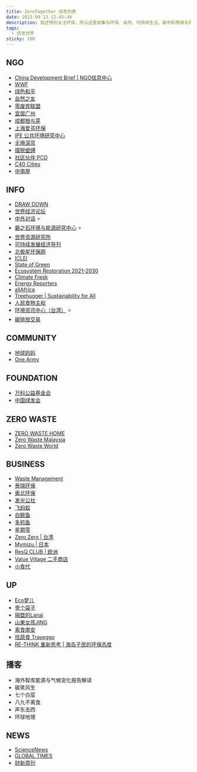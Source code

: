 ```yaml
---
title: ZeroTogether 信息列表
date: 2021-09-13 12:45:49
description: 我还特别关注环保，所以这里收集与环保、自然、可持续生活、碳中和等相关的资讯列表。
tags:
  - 信息世界
sticky: 100
---
```


## NGO

- [China Development Brief | NGO信息中心](http://www.chinadevelopmentbrief.org.cn)
- [WWF](https://wwf.panda.org)
- [绿色和平](https://www.greenpeace.org)
- [自然之友](http://www.fon.org.cn)
- [零废弃联盟](http://www.lingfeiqi.org)
- [宜居广州](http://www.yjgz.org)
- [成都根与芽](http://www.cdgyy.org)
- [上海爱芬环保](http://aifen.org)
- [IPE 公共环境研究中心](http://www.ipe.org.cn)
- [无境深蓝](http://www.betterblue.net)
- [摆脱塑缚](https://www.zhihu.com/org/bai-tuo-su-fu)
- [社区伙伴 PCD](https://pcd.org.hk)
- [C40 Cities](https://www.c40.org)
- [中南屋](https://www.chinagoingout.org)



## INFO

- [DRAW DOWN](https://www.drawdown.org)
- [世界经济论坛](https://cn.weforum.org)
- [中外对话](https://chinadialogue.net) :star:
- [磐之石环境与能源研究中心](http://www.reei.org.cn) :star:
- [世界资源研究所](https://www.wri.org.cn)
- [可持续发展经济导刊](http://www.sdg-china.net)
- [北极星环保网](https://huanbao.bjx.com.cn)
- [ICLEI](http://eastasia.iclei.org)
- [State of Green](http://stateofgreen.cn)
- [Ecosystem Restoration 2021-2030](https://www.decadeonrestoration.org)
- [Climate Fresk](https://climatefresk.org)
- [Energy Reporters](https://www.energy-reporters.com)
- [allAfrica](https://allafrica.com)
- [Treehugger | Sustainability for All](https://www.treehugger.com)
- [人民食物主权](https://www.shiwuzq.com/portal.php)
- [环境资讯中心（台湾）](https://e-info.org.tw) :star:
- [碳排放交易](http://www.tanpaifang.com/)



## COMMUNITY

- [地球妈妈](https://www.pachamama.org)
- [One Army](https://www.onearmy.earth)



## FOUNDATION

- [万科公益基金会](http://www.vankefoundation.org)
- [中国绿发会](http://www.cbcgdf.org)



## ZERO WASTE

- [ZERO WASTE HOME](https://zerowastehome.com)
- [Zero Waste Malaysia](https://zerowastemalaysia.org)
- [Zero Waste World](https://zerowasteworld.org)



## BUSINESS

- [Waste Management](https://www.wm.com)
- [泰瑞环保](https://www.terracycle.cn)
- [奥北环保](https://www.aobag.com)
- [发光公社](http://bbs.51faguang.com/portal.php)
- [飞蚂蚁](https://www.fmy90.com)
- [白鲸鱼](https://weibo.com/52bjy)
- [多抓鱼](https://www.duozhuayu.com)
- [星期零](https://www.starfieldcn.com)
- [Zero Zero | 台湾](https://www.zerozero.com.tw)
- [Mymizu | 日本](https://www.mymizu.co)
- [ResQ CLUB | 欧洲](https://www.resq-club.com)
- [Value Village 二手商店](https://www.valuevillage.com)
- [小食代](https://www.foodinc.com.cn)



## UP

- [Eco梦儿](https://space.bilibili.com/18979787)
- [壹个袋子](https://space.bilibili.com/524809503)
- [隔壁的Lanai](https://space.bilibili.com/691735456)
- [山東女孩JING]()
- [素食南安]()
- [找蔬食 Traveggo](https://www.youtube.com/c/%E6%89%BE%E8%94%AC%E9%A3%9FTraveggo/)
- [RE-THINK 重新思考 | 海岛子民的环保态度](https://www.instagram.com/rethink.tw/)



## 播客

- 海外智库能源与气候变化报告解读
- 碳笑风生
- 七个白菜
- 八九不离食
- 声东击西
- 环球地理



## NEWS

- [ScienceNews](https://www.sciencenews.org)
- [GLOBAL TIMES](https://www.globaltimes.cn)
- [财新周刊](https://weekly.caixin.com)
